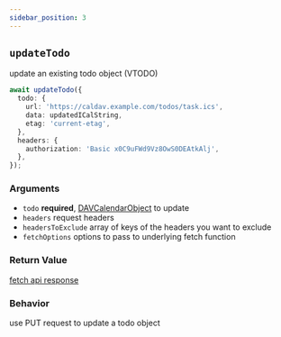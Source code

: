 ```yaml
---
sidebar_position: 3
---
```


## `updateTodo`

update an existing todo object (VTODO)

```ts
await updateTodo({
  todo: {
    url: 'https://caldav.example.com/todos/task.ics',
    data: updatedICalString,
    etag: 'current-etag',
  },
  headers: {
    authorization: 'Basic x0C9uFWd9Vz8OwS0DEAtkAlj',
  },
});
```

### Arguments

- `todo` **required**, [DAVCalendarObject](../types/DAVCalendarObject.md) to update
- `headers` request headers
- `headersToExclude` array of keys of the headers you want to exclude
- `fetchOptions` options to pass to underlying fetch function

### Return Value

[fetch api response](https://developer.mozilla.org/en-US/docs/Web/API/Response)

### Behavior

use PUT request to update a todo object
